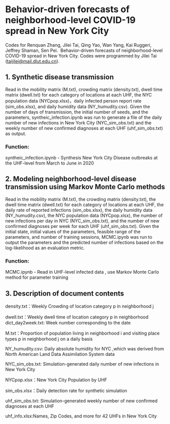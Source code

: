 # Behavior-driven forecasts of neighborhood-level COVID-19 spread in New York City

Codes for Renquan Zhang, Jilei Tai, Qing Yao, Wan Yang, Kai Ruggeri, Jeffrey Shaman, Sen Pei.  Behavior-driven forecasts of neighborhood-level COVID-19 spread in New York City. Codes were programmed by Jilei Tai (taijilei@mail.dlut.edu.cn).

## 1. Synthetic disease transmission

Read in the mobility matrix (M.txt), crowding matrix (density.txt), dwell time matrix (dwell.txt) for each category of locations at each UHF, the NYC population data (NYCpop.xlsx)，daily infected person report rate (sim_obs.xlsx), and daily humidity data (NY_humudity.csv). Given the number of days of transmission, the initial number of seeds, and the parameters, syntheic_infection.ipynb was run to generate a file of the daily number of new infections in New York City (NYC_sim_obs.txt) and the weekly number of new confirmed diagnoses at each UHF (uhf_sim_obs.txt) as output.

### Function:

syntheic_infection.ipynb - Synthesis New York City Disease outbreaks at the UHF-level from March to June in 2020

## 2. Modeling neighborhood-level disease transmission using Markov Monte Carlo methods

Read in the mobility matrix (M.txt), the crowding matrix (density.txt), the dwell time matrix (dwell.txt) for each category of locations at each UHF, the daily rate of reported infections (sim_obs.xlsx), the daily humidity data (NY_humudity.csv), the NYC population data (NYCpop.xlsx), the number of new infections per day in NYC (NYC_sim_obs.txt), and the number of new confirmed diagnoses per week for each UHF (uhf_sim_obs.txt). Given the initial state, initial values of the parameters, feasible range of the parameters, and number of training sessions, MCMC.ipynb was run to output the parameters and the predicted number of infections based on the log-likelihood as an evaluation metric.

### Function:

MCMC.ipynb - Read in UHF-level infected data , use Markov Monte Carlo method for parameter training

## 3. Description of document contents

density.txt：Weekly Crowding of location category p in neighborhood j

dwell.txt：Weekly dwell time of location category p in neighborhood dict_day2week.txt: Week number corresponding to the date

M.txt：Proportion of population living in neighborhood i and visiting place types p in neighborhood j on a daily basis

NY_humudity.csv: Daily absolute humidity for NYC ,which was derived from North American Land Data Assimilation System data

NYC_sim_obs.txt: Simulation-generated daily number of new infections in New York City

NYCpop.xlsx：New York City Population by UHF

sim_obs.xlsx：Daily detection rate for synthetic simulation

uhf_sim_obs.txt: Simulation-generated weekly number of new confirmed diagnoses at each UHF 

uhf_info.xlsx:Names, Zip Codes, and more for 42 UHFs in New York City
